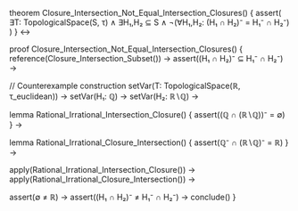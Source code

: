 theorem Closure_Intersection_Not_Equal_Intersection_Closures() {
  assert(
    ∃T: TopologicalSpace(S, τ) ∧
    ∃H₁,H₂ ⊆ S ∧
    ¬(∀H₁,H₂: (H₁ ∩ H₂)⁻ = H₁⁻ ∩ H₂⁻)
  )
} ↔

proof Closure_Intersection_Not_Equal_Intersection_Closures() {
  reference(Closure_Intersection_Subset()) →
  assert((H₁ ∩ H₂)⁻ ⊆ H₁⁻ ∩ H₂⁻) →
  
  // Counterexample construction
  setVar(T: TopologicalSpace(ℝ, τ_euclidean)) →
  setVar(H₁: ℚ) →
  setVar(H₂: ℝ∖ℚ) →
  
  lemma Rational_Irrational_Intersection_Closure() {
    assert((ℚ ∩ (ℝ∖ℚ))⁻ = ∅)
  } →
  
  lemma Rational_Irrational_Closure_Intersection() {
    assert(ℚ⁻ ∩ (ℝ∖ℚ)⁻ = ℝ)
  } →
  
  apply(Rational_Irrational_Intersection_Closure()) →
  apply(Rational_Irrational_Closure_Intersection()) →
  
  assert(∅ ≠ ℝ) →
  assert((H₁ ∩ H₂)⁻ ≠ H₁⁻ ∩ H₂⁻) →
  conclude()
}